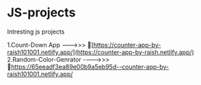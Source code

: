 # JS-projects
Intresting js projects

1.Count-Down App --->>> 🔗[https://counter-app-by-raish101001.netlify.app/](https://counter-app-by-raish.netlify.app/)
<br>
2.Random-Color-Genrator ---->>>  🔗https://65eeadf3ea89e00b9a5eb95d--counter-app-by-raish101001.netlify.app/
